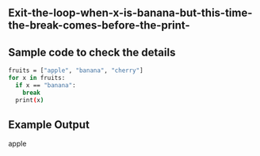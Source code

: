 ## Exit-the-loop-when-x-is-banana-but-this-time-the-break-comes-before-the-print-
## Sample code to check the details 
```sh
fruits = ["apple", "banana", "cherry"]
for x in fruits:
  if x == "banana":
    break
  print(x)
```
## Example Output
apple
